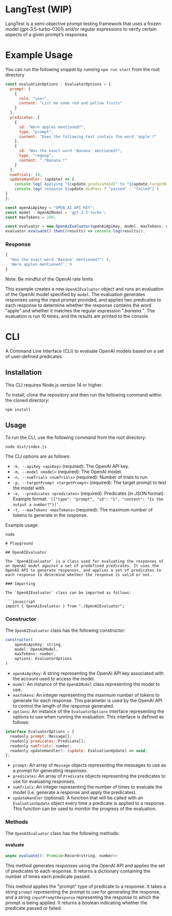 # LangTest (WIP)
LangTest is a semi-objective prompt testing framework that uses a frozen model (gpt-3.5-turbo-0301) and/or regular expressions to verify certain aspects of a given prompt’s responses.

# Example Usage
You can run the following snippet by running `npm run start` from the root directory
```javascript
const evaluationOptions : EvaluatorOptions = {
  prompt: [
    {
      role: "user",
      content: "List me some red and yellow fruits"
    }
  ],
  predicates: [
    {
      id: "Were apples mentioned?",
      type: "prompt",
      content: "Does the following text contain the word 'apple'?"
    },
    {
      id: "Was the exact word 'Banana' mentioned?",
      type: "regexp",
      content: ".*Banana.*"
    }
  ],
  numTrials: 10,
  updateHandler: (update) => {
    console.log(`Applying "${update.predicateId}" to "${update.targetResponse}"`);
    console.log(`response ${update.didPass ? "passed" : "failed"}`)
}
};

const openAiApiKey = "OPEN_AI_API_KEY";
const model : OpenAIModel = 'gpt-3.5-turbo';
const maxTokens = 100;

const evaluator = new OpenAiEvaluator(openAiApiKey, model, maxTokens, evaluationOptions);
evaluator.evaluate().then((results) => console.log(results));
```

### Response
```javascript
{
  "Was the exact word 'Banana' mentioned?": 4,
  'Were apples mentioned?': 9
}
```
Note: Be mindful of the OpenAI rate limits

This example creates a new `OpenAIEvaluator` object and runs an evaluation of the OpenAI model specified by `model`. The evaluation generates responses using the input prompt provided, and applies two predicates to each response to determine whether the response contains the word "apple" and whether it matches the regular expression ".*banana.*". The evaluation is run 10 times, and the results are printed to the console.

# CLI

A Command Line Interface (CLI) to evaluate OpenAI models based on a set of user-defined predicates.

## Installation

This CLI requires Node.js version 14 or higher.

To install, clone the repository and then run the following command within the cloned directory:

```
npm install
```

## Usage

To run the CLI, use the following command from the root directory:

```
node dist/index.js
```

The CLI options are as follows:

- `-k, --apiKey <apiKey>` (required): The OpenAI API key.
- `-m, --model <model>` (required): The OpenAI model.
- `-n, --numTrials <numTrials>` (required): Number of trials to run.
- `-p, --targetPrompt <targetPrompt>` (required): The target prompt to test the model with.
- `-e, --predicates <predicates>` (required): Predicates (in JSON format). Example format: `'[{"type": "prompt", "id": "1", "content": "Is the output a number?"}]'`.
- `-t, --maxTokens <maxTokens>` (required): The maximum number of tokens to generate in the response.

Example usage:

```
node

# Playground

## OpenAIEvaluator

The `OpenAIEvaluator` is a class used for evaluating the responses of an OpenAI model against a set of predefined predicates. It uses the OpenAI API to generate responses, and applies a set of predicates to each response to determine whether the response is valid or not.

### Importing

The `OpenAIEvaluator` class can be imported as follows:

```javascript
import { OpenAiEvaluator } from "./OpenAIEvaluator";
```

### Constructor

The `OpenAIEvaluator` class has the following constructor:

```javascript
constructor(
    openAiApiKey: string,
    model: OpenAIModel,
    maxTokens: number,
    options: EvaluatorOptions
)
```

- `openAiApiKey`: A string representing the OpenAI API key associated with the account used to access the model.
- `model`: An instance of the `OpenAIModel` class representing the model to use.
- `maxTokens`: An integer representing the maximum number of tokens to generate for each response. This parameter is used by the OpenAI API to control the length of the response generated.
- `options`: An instance of the `EvaluatorOptions` interface representing the options to use when running the evaluation. This interface is defined as follows:

```javascript
interface EvaluatorOptions = {
  readonly prompt: Message[];
  readonly predicates: Predicate[];
  readonly numTrials: number;
  readonly updateHandler?: (update: EvaluationUpdate) => void;
};
```

- `prompt`: An array of `Message` objects representing the messages to use as a prompt for generating responses.
- `predicates`: An array of `Predicate` objects representing the predicates to use for evaluating responses.
- `numTrials`: An integer representing the number of times to evaluate the model (i.e. generate a response and apply the predicates).
- `updateHandler` (optional): A function that will be called with an `EvaluationUpdate` object every time a predicate is applied to a response. This function can be used to monitor the progress of the evaluation.

### Methods

The `OpenAIEvaluator` class has the following methods:

#### evaluate

```javascript
async evaluate(): Promise<Record<string, number>>
```

This method generates responses using the OpenAI API and applies the set of predicates to each response. It returns a dictionary containing the number of times each predicate passed.

This method applies the "prompt" type of predicate to a response. It takes a string `prompt` representing the prompt to use for generating the response, and a string `inputPromptResponse` representing the response to which the prompt is being applied. It returns a boolean indicating whether the predicate passed or failed.